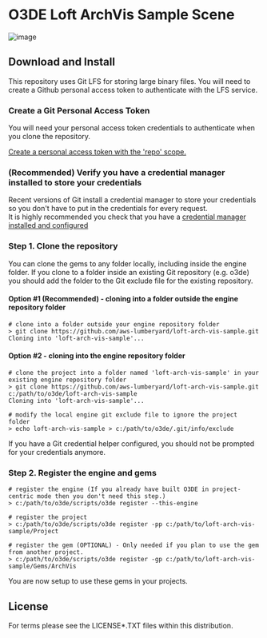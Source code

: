 # O3DE Loft ArchVis Sample Scene

![image](https://user-images.githubusercontent.com/23222931/183764769-a5042a47-60cb-49e2-8ced-138ce8bcda3d.png)

## Download and Install

This repository uses Git LFS for storing large binary files.  You will need to create a Github personal access token to authenticate with the LFS service.

### Create a Git Personal Access Token

You will need your personal access token credentials to authenticate when you clone the repository.

[Create a personal access token with the 'repo' scope.](https://docs.github.com/en/github/authenticating-to-github/creating-a-personal-access-token)

### (Recommended) Verify you have a credential manager installed to store your credentials

Recent versions of Git install a credential manager to store your credentials so you don't have to put in the credentials for every request.  
It is highly recommended you check that you have a [credential manager installed and configured](https://github.com/microsoft/Git-Credential-Manager-Core)

### Step 1. Clone the repository

You can clone the gems to any folder locally, including inside the engine folder. If you clone to a folder inside an existing Git repository (e.g. o3de) you should add the folder to the Git exclude file for the existing repository.

#### Option #1 (Recommended) - cloning into a folder outside the engine repository folder

```shell
# clone into a folder outside your engine repository folder
> git clone https://github.com/aws-lumberyard/loft-arch-vis-sample.git
Cloning into 'loft-arch-vis-sample'...
```

#### Option #2 - cloning into the engine repository folder

```shell
# clone the project into a folder named 'loft-arch-vis-sample' in your existing engine repository folder
> git clone https://github.com/aws-lumberyard/loft-arch-vis-sample.git c:/path/to/o3de/loft-arch-vis-sample
Cloning into 'loft-arch-vis-sample'...

# modify the local engine git exclude file to ignore the project folder
> echo loft-arch-vis-sample > c:/path/to/o3de/.git/info/exclude
```

If you have a Git credential helper configured, you should not be prompted for your credentials anymore.

### Step 2. Register the engine and gems

```shell
# register the engine (If you already have built O3DE in project-centric mode then you don't need this step.)
> c:/path/to/o3de/scripts/o3de register --this-engine

# register the project 
> c:/path/to/o3de/scripts/o3de register -pp c:/path/to/loft-arch-vis-sample/Project

# register the gem (OPTIONAL) - Only needed if you plan to use the gem from another project. 
> c:/path/to/o3de/scripts/o3de register -gp c:/path/to/loft-arch-vis-sample/Gems/ArchVis
```

You are now setup to use these gems in your projects.

## License

For terms please see the LICENSE*.TXT files within this distribution.
